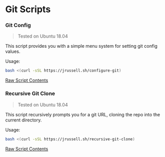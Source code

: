 # Git Scripts
### Git Config
> Tested on Ubuntu 18.04

This script provides you with a simple menu system for setting git config values.

Usage:
```bash
bash <(curl -sSL https://jrussell.sh/configure-git)
```

[Raw Script Contents](https://raw.githubusercontent.com/JacFearsome/bash-scripts/master/git/configure-git.sh)

### Recursive Git Clone
> Tested on Ubuntu 18.04

This script recursively prompts you for a git URL, cloning the repo into the current directory.

Usage:
```bash
bash <(curl -sSL https://jrussell.sh/recursive-git-clone)
```

[Raw Script Contents](https://raw.githubusercontent.com/JacFearsome/bash-scripts/master/git/recursive-git-clone.sh)

